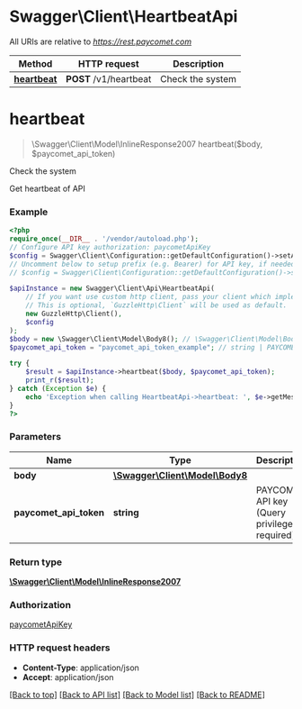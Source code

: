 # Swagger\Client\HeartbeatApi

All URIs are relative to *https://rest.paycomet.com*

Method | HTTP request | Description
------------- | ------------- | -------------
[**heartbeat**](HeartbeatApi.md#heartbeat) | **POST** /v1/heartbeat | Check the system

# **heartbeat**
> \Swagger\Client\Model\InlineResponse2007 heartbeat($body, $paycomet_api_token)

Check the system

Get heartbeat of API

### Example
```php
<?php
require_once(__DIR__ . '/vendor/autoload.php');
// Configure API key authorization: paycometApiKey
$config = Swagger\Client\Configuration::getDefaultConfiguration()->setApiKey('PAYCOMET-API-TOKEN', 'YOUR_API_KEY');
// Uncomment below to setup prefix (e.g. Bearer) for API key, if needed
// $config = Swagger\Client\Configuration::getDefaultConfiguration()->setApiKeyPrefix('PAYCOMET-API-TOKEN', 'Bearer');

$apiInstance = new Swagger\Client\Api\HeartbeatApi(
    // If you want use custom http client, pass your client which implements `GuzzleHttp\ClientInterface`.
    // This is optional, `GuzzleHttp\Client` will be used as default.
    new GuzzleHttp\Client(),
    $config
);
$body = new \Swagger\Client\Model\Body8(); // \Swagger\Client\Model\Body8 | 
$paycomet_api_token = "paycomet_api_token_example"; // string | PAYCOMET API key (Query privilege required)

try {
    $result = $apiInstance->heartbeat($body, $paycomet_api_token);
    print_r($result);
} catch (Exception $e) {
    echo 'Exception when calling HeartbeatApi->heartbeat: ', $e->getMessage(), PHP_EOL;
}
?>
```

### Parameters

Name | Type | Description  | Notes
------------- | ------------- | ------------- | -------------
 **body** | [**\Swagger\Client\Model\Body8**](../Model/Body8.md)|  | [optional]
 **paycomet_api_token** | **string**| PAYCOMET API key (Query privilege required) | [optional]

### Return type

[**\Swagger\Client\Model\InlineResponse2007**](../Model/InlineResponse2007.md)

### Authorization

[paycometApiKey](../../README.md#paycometApiKey)

### HTTP request headers

 - **Content-Type**: application/json
 - **Accept**: application/json

[[Back to top]](#) [[Back to API list]](../../README.md#documentation-for-api-endpoints) [[Back to Model list]](../../README.md#documentation-for-models) [[Back to README]](../../README.md)

